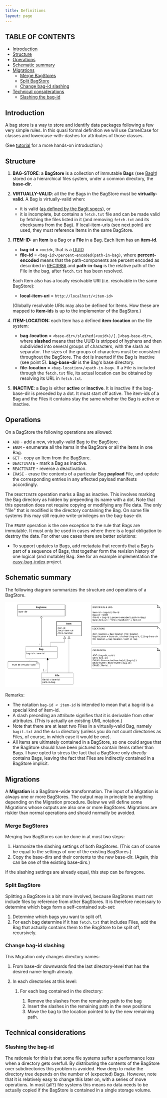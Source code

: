 ```yaml
---
title: Definitions
layout: page
---
```


TABLE OF CONTENTS
-----------------
- [Introduction](#introduction)
- [Structure](#structure)
- [Operations](#operations)
- [Schematic summary](#schematic-summary)
- [Migrations](#migrations)
  * [Merge BagStores](#merge-bagstores)
  * [Split BagStore](#split-bagstore)
  * [Change bag-id slashing](#change-bag-id-slashing)
- [Technical considerations](#technical-considerations)
  * [Slashing the bag-id](#slashing-the-bag-id)

Introduction
------------

A bag store is a way to store and identify data packages following a few very simple rules. In this
quasi formal definition we will use CamelCase for classes and lowercase-with-dashes for attributes of
those classes.
 
(See [tutorial] for a more hands-on introduction.)

Structure
---------
1. **BAG-STORE**: a **BagStore** is a collection of immutable **Bag**s (see [BagIt]) stored on a 
   hierarchical files system, under a common directory, the **base-dir**.
2. **VIRTUALLY-VALID**: all the the Bags in the BagStore must be **virtually-valid**. A Bag is
   virtually-valid when:
    - it is valid ([as defined by the BagIt specs]), or
    - it is incomplete, but contains a `fetch.txt` file and can be made valid by fetching the files
      listed in it (and removing `fetch.txt` and its checksums from the Bag). If local-item-uris (see
      next point) are used, they must reference Items in the same BagStore.
3. **ITEM-ID:<a id="item-id" />** an **Item** is a Bag or a **File** in a Bag. Each Item has an **item-id**.
    - **bag-id** = `<uuid>`, that is a [UUID]
    - **file-id** = `<bag-id>/percent-encoded(path-in-bag)`, where **percent-encoded** means that the 
      path-components are percent encoded as described in [RFC3986] and **path-in-bag** is the relative
      path of the File in the bag, after `fetch.txt` has been resolved.
    
    Each Item also has a locally resolvable URI (i.e. resolvable in the same BagStore):

    - **local-item-uri** = `http://localhost/<item-id>`

    (Globally resolvable URIs may also be defined for Items. How these are mapped to **item-id**s is
    up to the implementor of the BagStore.)
4. **ITEM-LOCATION:** each Item has a defined **item-location** on the file system:
    - **bag-location** = `<base-dir>/slashed(<uuid>)/[.]<bag-base-dir>`, where **slashed** means that
      the UUID is stripped of hyphens and then subdivided into several groups of characters, with the
      slash as separator. The sizes of the groups of characters must be consistent throughout the
      BagStore. The dot is inserted if the Bag is inactive (see point 5). **bag-base-dir** is the Bag's base directory.
    - **file-location** = `<bag-location>/<path-in-bag>`. If a File is included through the `fetch.txt`
      file, its actual location can be obtained by resolving its URL in `fetch.txt`.
5. **INACTIVE**: a Bag is either **active** or **inactive**. It is inactive if the bag-base-dir is preceded 
   by a dot. It must start off active. The item-ids of a Bag and the Files it contains stay the same whether the Bag is active or inactive. 

[tutorial]: 04_tutorial.md
[BagIt]: https://tools.ietf.org/html/draft-kunze-bagit
[as defined by the BagIt specs]: https://tools.ietf.org/html/draft-kunze-bagit#section-3
[UUID]: https://en.wikipedia.org/wiki/Universally_unique_identifier
[RFC3986]: https://tools.ietf.org/html/rfc3986#section-2.1

Operations
----------
On a BagStore the following operations are allowed:

* `ADD` - add a new, virtually-valid Bag to the BagStore.
* `ENUM` - enumerate all the Items in the BagStore or all the items in one Bag.
* `GET` - copy an Item from the BagStore.
* `DEACTIVATE` - mark a Bag as inactive.
* `REACTIVATE` - reverse a deactivation.
* `ERASE` - erase the contents of a particular Bag **payload** File, and update the corresponding 
   entries in any affected payload manifests accordingly. 

The `DEACTIVATE` operation marks a Bag as inactive. This involves marking the Bag directory as hidden 
by prepending its name with a dot. Note that this operation does not require copying or modifying any 
File data. The only "file" that is modified is the directory containing the Bag. On some file systems 
this may still require write-privileges on the bag-base-dir.

The `ERASE` operation is the one exception to the rule that Bags are immutable. It must only be used in cases
where there is a legal obligation to destroy the data. For other use cases there are better solutions:

* To support updates to Bags, add metadata that records that a Bag is part of a sequence of Bags, that together
  form the revision history of one logical (and mutable) Bag. See for an example implementation the
  [easy-bag-index] project.

[easy-bag-index]: https://github.com/DANS-KNAW/easy-bag-index

Schematic summary
-----------------
The following diagram summarizes the structure and operations of a BagStore.

![bag-store](./img/bag-store.png)   

Remarks:
* The notation `bag-id < item-id` is intended to mean that a bag-id is a special kind of item-id.
* A slash preceding an attribute signifies that it is derivable from other attributes. (This is actually an existing UML notation.)
* Note that there are at least two Files in a virtually-valid Bag, namely `bagit.txt` and the `data` directory (unless you do not count
  directories as Files, of course, in which case it would be one).
* All Items are ultimately contained in a BagStore, so one could argue that the BagStore should have been pictured to contain Items
  rather than Bags. I have opted to stress the fact that a BagStore only *directly* contains Bags, leaving the fact that Files are 
  indirectly contained in a BagStore implicit.
  

Migrations
----------  
A **Migration** is a BagStore-wide transformation. The input of a Migration is always one or more BagStores. The output
may in principle be anything depending on the Migration procedure. Below we will define some Migrations whose outputs are also one or
more BagStores. Migrations are riskier than normal operations and should normally be avoided.


### Merge BagStores
Merging two BagStores can be done in at most two steps:

1. Harmonize the slashing settings of both BagStores. (This can of course be equal to the settings of one of the existing BagStores.)
2. Copy the base-dirs and their contents to the new base-dir. (Again, this can be one of the existing base-dirs.)

If the slashing settings are already equal, this step can be foregone.

### Split BagStore
Splitting a BagStore is a bit more involved, because BagStores must not include files by reference from other BagStores. It is therefore
necessary to determine which bags form a self-contained sub-set:

1. Determine which bags you want to split off.
2. For each bag determine if it has `fetch.txt` that includes Files, add the Bag that actually contains them to the BagStore to be
   split off, recursively.

### Change bag-id slashing
This Migration only changes directory names:

1. From base-dir downwards find the last directory-level that has the desired name-length already. 
2. In each directories at this level:
   
   1. For each bag contained in the directory:

      1. Remove the slashes from the remaining path to the bag
      2. Insert the slashes in the remaining path in the new positions
      3. Move the bag to the location pointed to by the new remaining path.


Technical considerations
------------------------

### Slashing the bag-id

The rationale for this is that some file systems suffer a performance loss when a directory gets overfull. By distributing the
contents of the BagStore over subdirectories this problem is avoided. How deep to make the directory tree depends on the
number of (expected) Bags. However, note that it is relatively easy to change this later on, with a series of move operations.
In most (all?) file systems this means no data needs to be actually copied if the BagStore is contained in a single 
storage volume.